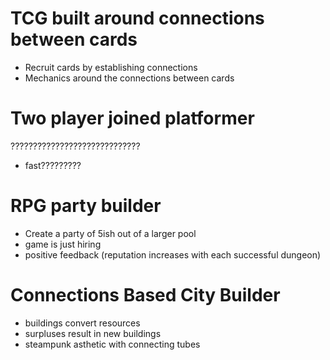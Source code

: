 # TCG built around connections between cards

* Recruit cards by establishing connections 
* Mechanics around the connections between cards

# Two player joined platformer

?????????????????????????????
* fast?????????

# RPG party builder

* Create a party of 5ish out of a larger pool
* game is just hiring
* positive feedback (reputation increases with each successful dungeon)

# Connections Based City Builder

* buildings convert resources
* surpluses result in new buildings
* steampunk asthetic with connecting tubes
